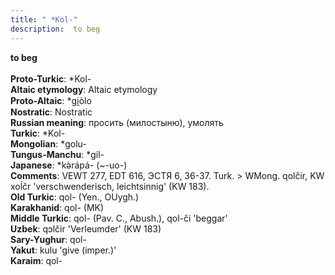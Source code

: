 ```yaml
---
title: " *Kol-"
description:  to beg
---
```

<strong> to beg</strong><br><br>
<strong>Proto-Turkic</strong>:  *Kol-<br>
<strong>Altaic etymology</strong>:  Altaic etymology<br>
<strong> Proto-Altaic</strong>:  *gi̯òlo<br>
<strong>Nostratic</strong>:  Nostratic<br>
<strong>Russian meaning</strong>:  просить (милостыню), умолять<br>
<strong>Turkic</strong>:  *Kol-<br>
<strong>Mongolian</strong>:  *golu-<br>
<strong>Tungus-Manchu</strong>:  *gil-<br>
<strong>Japanese</strong>:  *kǝ̀rápá- (~-uo-)<br>
<strong>Comments</strong>:  VEWT 277, EDT 616, ЭСТЯ 6, 36-37. Turk. > WMong. qolčir, KW xoĺčr 'verschwenderisch, leichtsinnig' (KW 183).<br>
<strong>Old Turkic</strong>:  qol- (Yen., OUygh.)<br>
<strong>Karakhanid</strong>:  qol- (MK)<br>
<strong>Middle Turkic</strong>:  qol- (Pav. C., Abush.), qol-či 'beggar'<br>
<strong>Uzbek</strong>:  qɔlčir 'Verleumder' (KW 183)<br>
<strong>Sary-Yughur</strong>:  qol-<br>
<strong>Yakut</strong>:  kulu 'give (imper.)'<br>
<strong>Karaim</strong>:  qol-<br>


